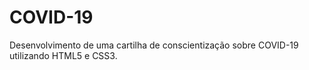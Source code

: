 # COVID-19
 Desenvolvimento de uma cartilha de conscientização sobre COVID-19 utilizando HTML5 e CSS3.
